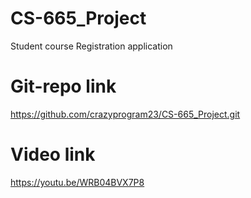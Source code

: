 # CS-665_Project
Student course Registration application

# Git-repo link
https://github.com/crazyprogram23/CS-665_Project.git

# Video link
https://youtu.be/WRB04BVX7P8